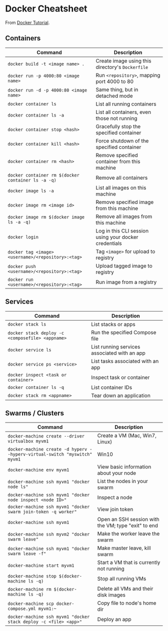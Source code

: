 # Docker Cheatsheet

From [Docker Tutorial](https://docs.docker.com/get-started/).

## Containers

| Command                                                                    | Description                                           |
|----------------------------------------------------------------------------|-------------------------------------------------------|
| `docker build -t <image name> .`                                           | Create image using this directory's `Dockerfile`      |
| `docker run -p 4000:80 <image name>`                                       | Run `<repository>`, mapping port 4000 to 80           |
| `docker run -d -p 4000:80 <image name>`                                    | Same thing, but in detached mode                      |
| `docker container ls`                                                      | List all running containers                           |
| `docker container ls -a`                                                   | List all containers, even those not running           |
| `docker container stop <hash>`                                             | Gracefully stop the specified container               |
| `docker container kill <hash>`                                             | Force shutdown of the specified container             |
| `docker container rm <hash>`                                               | Remove specified container from this machine          |
| `docker container rm $(docker container ls -a -q)`                         | Remove all containers                                 |
| `docker image ls -a`                                                       | List all images on this machine                       |
| `docker image rm <image id>`                                               | Remove specified image from this machine              |
| `docker image rm $(docker image ls -a -q)`                                 | Remove all images from this machine                   |
| `docker login`                                                             | Log in this CLI session using your docker credentials |
| `docker tag <image> <username>/<repository>:<tag>`                         | Tag `<image>` for upload to registry                  |
| `docker push <username>/<repository>:<tag>`                                | Upload tagged image to registry                       |
| `docker run <username>/<repository>:<tag>`                                 | Run image from a registry                             |

## Services

| Command                                                                    | Description                                           |
|----------------------------------------------------------------------------|-------------------------------------------------------|
| `docker stack ls`                                                          | List stacks or apps                                   |
| `docker stack deploy -c <composefile> <appname>`                           | Run the specified Compose file                        |
| `docker service ls`                                                        | List running services associated with an app          |
| `docker service ps <service>`                                              | List tasks associated with an app                     |
| `docker inspect <task or container>`                                       | Inspect task or container                             |
| `docker container ls -q`                                                   | List container IDs                                    |
| `docker stack rm <appname>`                                                | Tear down an application                              |

## Swarms / Clusters

| Command                                                                    | Description                                           |
|----------------------------------------------------------------------------|-------------------------------------------------------|
| `docker-machine create --driver virtualbox myvm1`                          | Create a VM (Mac, Win7, Linux)                        |
| `docker-machine create -d hyperv --hyperv-virtual-switch "myswitch" myvm1` | Win10                                                 |
| `docker-machine env myvm1`                                                 | View basic information about your node                |
| `docker-machine ssh myvm1 "docker node ls"`                                | List the nodes in your swarm                          |
| `docker-machine ssh myvm1 "docker node inspect <node ID>"`                 | Inspect a node                                        |
| `docker-machine ssh myvm1 "docker swarm join-token -q worker"`             | View join token                                       |
| `docker-machine ssh myvm1`                                                 | Open an SSH session with the VM; type "exit" to end   |
| `docker-machine ssh myvm2 "docker swarm leave"`                            | Make the worker leave the swarm                       |
| `docker-machine ssh myvm1 "docker swarm leave -f"`                         | Make master leave, kill swarm                         |
| `docker-machine start myvm1`                                               | Start a VM that is currently not running              |
| `docker-machine stop $(docker-machine ls -q)`                              | Stop all running VMs                                  |
| `docker-machine rm $(docker-machine ls -q)`                                | Delete all VMs and their disk images                  |
| `docker-machine scp docker-compose.yml myvm1:~`                            | Copy file to node's home dir                          |
| `docker-machine ssh myvm1 "docker stack deploy -c <file> <app>"`           | Deploy an app                                         |
